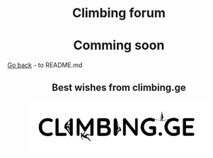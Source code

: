 <h1 align="center">Climbing forum</h1>

<h1 align="center">Comming soon</h1>

[Go back](../README.md) - to README.md

<h2 align="center">Best wishes from climbing.ge</h2>
<p align="center"><img src="/public/images/site_img/site_logo/header logo(bacground).png" width="400"></p>